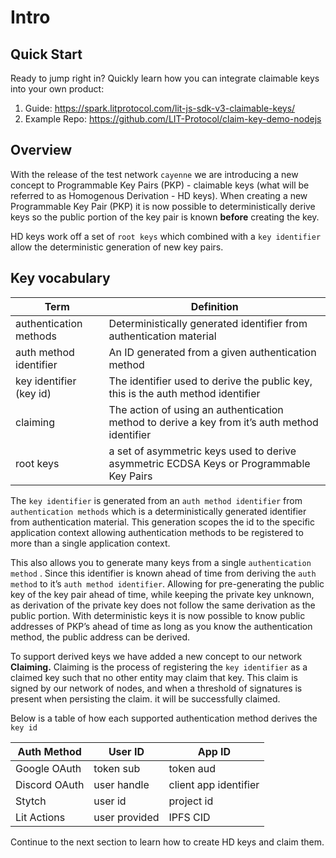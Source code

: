 # Intro

## Quick Start

Ready to jump right in? Quickly learn how you can integrate claimable keys into your own product:

1. Guide: https://spark.litprotocol.com/lit-js-sdk-v3-claimable-keys/
4. Example Repo: https://github.com/LIT-Protocol/claim-key-demo-nodejs

## Overview

With the release of the test network `cayenne` we are introducing a new concept to Programmable Key Pairs (PKP) - claimable keys (what will be referred to as Homogenous Derivation - HD keys).  When creating a new Programmable Key Pair (PKP) it is now possible to deterministically derive keys so the public portion of the key pair is known **before** creating the key. 

HD keys work off a set of `root keys` which combined with a `key identifier` allow the deterministic generation of new key pairs.

## Key vocabulary 

| Term | Definition |
| --- | --- |
| authentication methods | Deterministically generated identifier from authentication material |
| auth method identifier | An ID generated from a given authentication method |
| key identifier (key id) | The identifier used to derive the public key, this is the auth method identifier |
| claiming | The action of using an authentication method to derive a key from it’s auth method identifier |
| root keys | a set of asymmetric keys used to derive asymmetric ECDSA Keys or Programmable Key Pairs |

The `key identifier` is generated from an `auth method identifier`  from `authentication methods` which is a deterministically generated identifier from authentication material. This generation scopes the id to the specific application context allowing authentication methods to be registered to more than a single application context. 

This also allows you to generate many keys from a single `authentication method` . Since this identifier is known ahead of time from deriving the  `auth method` to it’s `auth method identifier`.  Allowing for pre-generating the public key of the key pair ahead of time, while keeping the private key unknown, as derivation of the private key does not follow the same derivation as the public portion. 
With deterministic keys it is now possible to know public addresses of PKP’s ahead of time as long as you know the authentication method, the public address can be derived. 

To support derived keys we have added a new concept to our network **Claiming.**  Claiming is the process of registering the `key identifier` as a claimed key such that no other entity may claim that key.  This claim is signed by our network of nodes, and when a threshold of signatures is present when persisting the claim. it will be successfully claimed.


Below is a table of how each supported authentication method derives the `key id`

| Auth Method | User ID | App ID |
| --- | --- | --- |
| Google OAuth | token sub | token aud |
| Discord OAuth | user handle | client app identifier |
| Stytch | user id | project id |
| Lit Actions | user provided | IPFS CID |


Continue to the next section to learn how to create HD keys and claim them.
